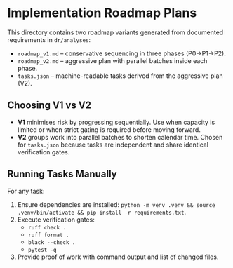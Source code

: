 # Implementation Roadmap Plans

This directory contains two roadmap variants generated from documented requirements in `dr/analyses`:

- `roadmap_v1.md` – conservative sequencing in three phases (P0→P1→P2).
- `roadmap_v2.md` – aggressive plan with parallel batches inside each phase.
- `tasks.json` – machine-readable tasks derived from the aggressive plan (V2).

## Choosing V1 vs V2
- **V1** minimises risk by progressing sequentially. Use when capacity is limited or when strict gating is required before moving forward.
- **V2** groups work into parallel batches to shorten calendar time. Chosen for `tasks.json` because tasks are independent and share identical verification gates.

## Running Tasks Manually
For any task:
1. Ensure dependencies are installed: `python -m venv .venv && source .venv/bin/activate && pip install -r requirements.txt`.
2. Execute verification gates:
   - `ruff check .`
   - `ruff format .`
   - `black --check .`
   - `pytest -q`
3. Provide proof of work with command output and list of changed files.

